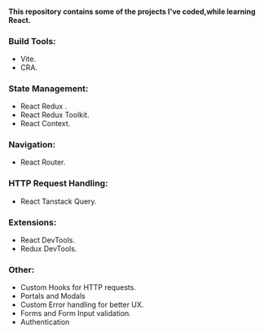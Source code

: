 #### This repository contains some of the projects I've coded,while learning **React**.

### Build Tools:
  * Vite.
  * CRA.

### State Management:
  * React Redux .
  * React Redux Toolkit.
  * React Context.

### Navigation:
  * React Router.

### HTTP Request Handling:
  * React Tanstack Query.

### Extensions:
  * React DevTools.
  * Redux DevTools.

### Other:
  * Custom Hooks for HTTP requests.
  * Portals and Modals
  * Custom Error handling for better UX.
  * Forms and Form Input validation.
  * Authentication

 

